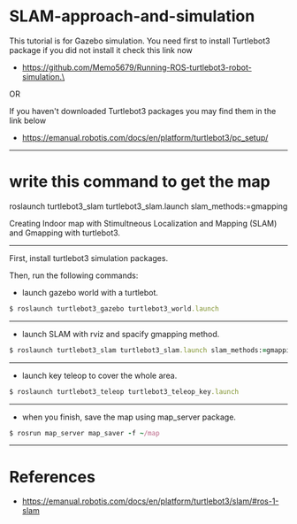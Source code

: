 # SLAM-approach-and-simulation
This tutorial is for Gazebo simulation.
You need first to install Turtlebot3 package if you did not install it check this link now
- https://github.com/Memo5679/Running-ROS-turtlebot3-robot-simulation.\

OR

If you haven't downloaded Turtlebot3 packages you may find them in the link below
- https://emanual.robotis.com/docs/en/platform/turtlebot3/pc_setup/

--------

# write this command to get the map
roslaunch turtlebot3_slam turtlebot3_slam.launch slam_methods:=gmapping

Creating Indoor map with Stimultneous Localization and Mapping (SLAM) and Gmapping with turtlebot3.

--------

First, install turtlebot3 simulation packages.

Then, run the following commands:

- launch gazebo world with a turtlebot.

```ruby
$ roslaunch turtlebot3_gazebo turtlebot3_world.launch
```

--------

- launch SLAM with rviz and spacify gmapping method.

```ruby
$ roslaunch turtlebot3_slam turtlebot3_slam.launch slam_methods:=gmapping
```
--------

- launch key teleop to cover the whole area.

```ruby
$ roslaunch turtlebot3_teleop turtlebot3_teleop_key.launch
```
-------

- when you finish, save the map using map_server package.

```ruby
$ rosrun map_server map_saver -f ~/map
```

-------

# References
- https://emanual.robotis.com/docs/en/platform/turtlebot3/slam/#ros-1-slam

